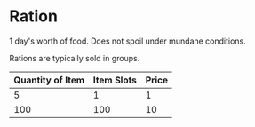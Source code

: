 # Ration

1 day's worth of food. Does not spoil under mundane conditions.

Rations are typically sold in groups.

| Quantity of Item | Item Slots | Price |
| ---------------- | ---------- | ----- |
| 5                | 1          | 1     |
| 100              | 100        | 10    |
